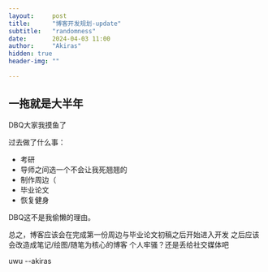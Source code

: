 ```yaml
---
layout:     post
title:      "博客开发规划-update"
subtitle:   "randomness"
date:       2024-04-03 11:00
author:     "Akiras"
hidden: true
header-img: ""
 
---
```


## 一拖就是大半年
DBQ大家我摸鱼了

过去做了什么事：
- 考研
- 导师之间选一个不会让我死翘翘的
- 制作周边（
- 毕业论文
- 恢复健身

DBQ这不是我偷懒的理由。

总之，博客应该会在完成第一份周边与毕业论文初稿之后开始进入开发
之后应该会改造成笔记/绘图/随笔为核心的博客
个人牢骚？还是丢给社交媒体吧

uwu --akiras
